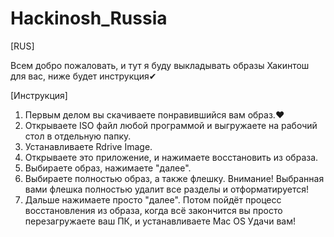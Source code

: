# Hackinosh_Russia
[RUS]

Всем добро пожаловать, и тут я буду выкладывать образы Хакинтош для вас, ниже будет инструкция✔

[Инструкция]
1. Первым делом вы скачиваете понравившийся вам образ.❤
2. Открываете ISO файл любой программой и выгружаете на рабочий стол в отдельную папку.
3. Устанавливаете Rdrive Image.
4. Открываете это приложение, и нажимаете восстановить из образа.
5. Выбираете образ, нажимаете "далее".
6. Выбираете полностью образ, а также флешку. Внимание! Выбранная вами флешка полностью удалит все разделы и отформатируется!
7. Дальше нажимаете просто "далее".
Потом пойдёт процесс восстановления из образа, когда всё закончится вы просто перезагружаете ваш ПК, и устанавливаете Mac OS
Удачи вам!
